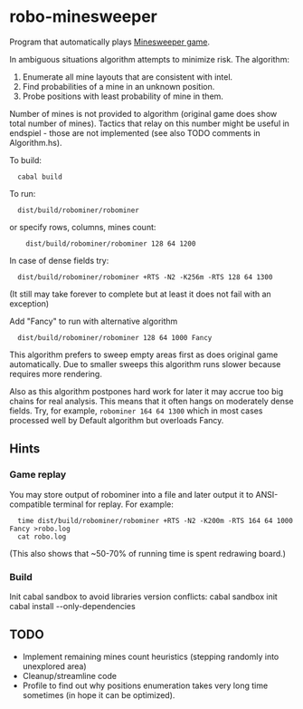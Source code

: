 robo-minesweeper
================

Program that automatically plays [Minesweeper game](https://en.wikipedia.org/wiki/Minesweeper_(video_game)).

In ambiguous situations algorithm attempts to minimize risk.
The algorithm:
 1. Enumerate all mine layouts that are consistent with intel. 
 2. Find probabilities of a mine in an unknown position. 
 3. Probe positions with least probability of mine in them.
 
Number of mines is not provided to algorithm (original game does show total number of mines). 
Tactics that relay on this number might be useful in endspiel - those are not implemented
(see also TODO comments in Algorithm.hs).

To build:
```
  cabal build
```  

To run:
```
  dist/build/robominer/robominer
```  
or specify rows, columns, mines count:
```
    dist/build/robominer/robominer 128 64 1200
```    
In case of dense fields try:
```
  dist/build/robominer/robominer +RTS -N2 -K256m -RTS 128 64 1300
```    
(It still may take forever to complete but at least it does not fail with an exception)

Add "Fancy" to run with alternative algorithm
```
  dist/build/robominer/robominer 128 64 1000 Fancy
```    
This algorithm prefers to sweep empty areas first as does original game automatically.
Due to smaller sweeps this algorithm runs slower because requires more rendering.

Also as this algorithm postpones hard work for later it may accrue too big chains for real analysis. 
This means that it often hangs on moderately dense fields. Try, for example, `robominer 164 64 1300`
which in most cases processed well by Default algorithm but overloads Fancy.   

Hints
-----

### Game replay
You may store output of robominer into a file and later output it to ANSI-compatible
terminal for replay. For example:
```
  time dist/build/robominer/robominer +RTS -N2 -K200m -RTS 164 64 1000  Fancy >robo.log
  cat robo.log
```
(This also shows that ~50-70% of running time is spent redrawing board.)

### Build
Init cabal sandbox to avoid libraries version conflicts:
  cabal sandbox init
  cabal install --only-dependencies

TODO
----

* Implement remaining mines count heuristics (stepping randomly into unexplored area) 
* Cleanup/streamline code
* Profile to find out why positions enumeration takes very long time sometimes (in hope it can be optimized).
  
